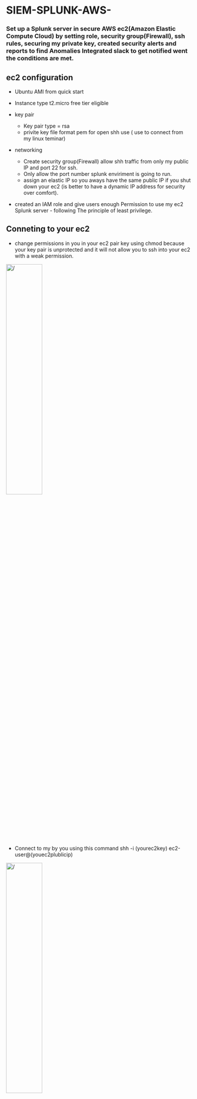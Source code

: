 # SIEM-SPLUNK-AWS-

<h3> Set up a Splunk server in secure AWS ec2(Amazon Elastic Compute Cloud) by setting role, security group(Firewall), ssh rules, securing my private key, created security alerts and reports to find Anomalies Integrated slack to get notified went the conditions are met. <h3>
 
 <h2> ec2 configuration </h2>

- Ubuntu AMI from quick start                                                           
- Instance type t2.micro free tier eligible
- key pair
  -  Key pair type = rsa
  -  privite key file format  pem for open shh use ( use to connect from my linux teminar) 
- networking  
  -  Create security group(Firewall)  allow  shh traffic from only my public IP and port 22 for ssh.
  -  Only allow the port number splunk enviriment is going to run.
  -  assign an elastic IP so you aways have the same public IP if you shut down your ec2 (is better to have a dynamic IP address for security over comfort).
  
- created an IAM role and give users enough Permission to use my ec2 Splunk server - following The principle of least privilege.
  
 <h2> Conneting to your ec2 </h2>
  
 - change permissions in you in your ec2 pair key using chmod because your key pair is unprotected  and it will not allow you to ssh into your ec2 with a weak permission. 
 
  <img src="https://i.imgur.com/vQUYDFL.png" height="40%" width="44%" alt=/> 
  
- Connect to my by you using this command shh -i (yourec2key) ec2-user@(youec2plublicip)
  
 <img src="https://i.imgur.com/aR7SMmb.png" height="40%" width="44%" alt=/> 
 
  <h2>Installing and configuring SPLUNK in a ec2</h2>
  
- You need to log in to your SPLUNK account and select the command line option to download. copy the Linux command and paste it into your terminal.

  <img src="https://i.imgur.com/2Gk6kNW.png" height="40%" width="44%" alt=/> 

- After downloading your file tar you download the file you use = tar -xvzf (name of your download file)
- Next you got to start Splunk from your bin directory using (./splunk start) and set username and password.

Then I went to my Splunk address web server the is going to be HTTP://(your ec2 public IP):(your assing port).
  
  <img src="https://i.imgur.com/JdJgW33.png" height="40%" width="44%" alt=/> 
  
  - To make my Splunk web server start at boot you got to type this commands in your bin directory.
    - ./splunk enable boot-start
    - systemctl enable splunk
    - sysmtemctl start splunk

 <h2> Slack Notification Alert </h2> 
 
 Integrated Slack Notification Alert to get notified of my Splunk alerts if conditions a met in my slack channel.

 <img src="https://i.imgur.com/O8PN9hd.png" height="40%" width="44%" alt=/>
 
 - Set up a dummy slack instance.
 - Install Slack Notification Alert Splunk plugging.
 - Install the incoming webhook in your slack instance.
     -  Added to your desired channel.
     -  Copied the URL of your webhook. 
 In Splunk got manage action >slack> Setup Slack Alerts >paste your webhook URL and save.
 - Can be used this be used in  sections Trigger Actions

<img src="https://i.imgur.com/PVOCOul.png" height="40%" width="44%" alt=/>

<h2>Created an alert that triggers if there is an unusually high number of failed login attempts.</h2>

 <img src="https://imgur.com/vVKQpBb.png" height="40%" width="44%" alt=/>

set Trigger Conditions to numbers of results if condition is greater than 10 
 
 <img src= "https://imgur.com/tObcU0q.png" height="40%" width="44%" alt=/>
 
set the alert to notify me via Slack.

<img src= "https://imgur.com/obcPkwO.png" height="40%" width="44%" alt=/>

 

